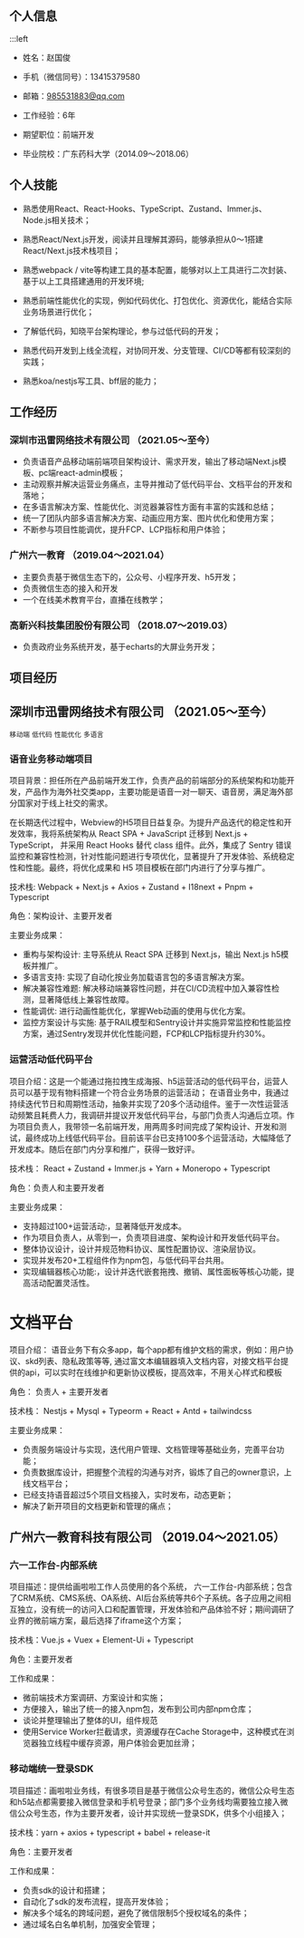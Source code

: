 ## 个人信息

:::left

- 姓名：赵国俊

- 手机（微信同号）：13415379580

- 邮箱：985531883@qq.com

- 工作经验：6年

- 期望职位：前端开发

- 毕业院校：广东药科大学（2014.09～2018.06）

## 个人技能

- 熟悉使用React、React-Hooks、TypeScript、Zustand、Immer.js、Node.js相关技术；

- 熟悉React/Next.js开发，阅读并且理解其源码，能够承担从0～1搭建React/Next.js技术栈项⽬；

- 熟悉webpack / vite等构建工具的基本配置，能够对以上工具进行二次封装、基于以上工具搭建通用的开发环境;

- 熟悉前端性能优化的实现，例如代码优化、打包优化、资源优化，能结合实际业务场景进行优化；

- 了解低代码，知晓平台架构理论，参与过低代码的开发；

- 熟悉代码开发到上线全流程，对协同开发、分支管理、CI/CD等都有较深刻的实践；

- 熟悉koa/nestjs写工具、bff层的能力；

## 工作经历

### 深圳市迅雷网络技术有限公司 （2021.05～至今）
 * 负责语音产品移动端前端项目架构设计、需求开发，输出了移动端Next.js模板、pc端react-admin模板；
 * 主动观察并解决运营业务痛点，主导并推动了低代码平台、文档平台的开发和落地；
 * 在多语言解决方案、性能优化、浏览器兼容性方面有丰富的实践和总结；
 * 统一了团队内部多语言解决方案、动画应用方案、图片优化和使用方案；
 * 不断参与项目性能调优，提升FCP、LCP指标和用户体验；

### 广州六一教育 （2019.04～2021.04）
 * 主要负责基于微信生态下的，公众号、小程序开发、h5开发；
 * 负责微信生态的接入和开发
 * 一个在线美术教育平台，直播在线教学；

### 高新兴科技集团股份有限公司 （2018.07～2019.03）
 * 负责政府业务系统开发，基于echarts的大屏业务开发；


## 项目经历

## 深圳市迅雷网络技术有限公司 （2021.05～至今）

`移动端` `低代码` `性能优化` `多语言`

### 语音业务移动端项目
项目背景：担任所在产品前端开发工作，负责产品的前端部分的系统架构和功能开发，产品作为海外社交类app，主要功能是语音一对一聊天、语音房，满足海外部分国家对于线上社交的需求。

在长期迭代过程中，Webview的H5项目日益复杂。为提升产品迭代的稳定性和开发效率，我将系统架构从 React SPA + JavaScript 迁移到 Next.js + TypeScript，
并采用 React Hooks 替代 class 组件。此外，集成了 Sentry 错误监控和兼容性检测，针对性能问题进行专项优化，显著提升了开发体验、系统稳定性和性能。最终，将优化成果和 H5 项目模板在部门内进行了分享与推广。

技术栈: Webpack + Next.js + Axios + Zustand + I18next + Pnpm + Typescript

角色：架构设计、主要开发者

主要业务成果：

 - 重构与架构设计: 主导系统从 React SPA 迁移到 Next.js，输出 Next.js h5模板并推广。
 - 多语言支持: 实现了自动化按业务加载语言包的多语言解决方案。
 - 解决兼容性难题: 解决移动端兼容性问题，并在CI/CD流程中加入兼容性检测，显著降低线上兼容性故障。
 - 性能调优: 进行动画性能优化，掌握Web动画的使用与优化方案。
 - 监控方案设计与实施: 基于RAIL模型和Sentry设计并实施异常监控和性能监控方案，通过Sentry发现并优化性能问题，FCP和LCP指标提升约30%。

### 运营活动低代码平台
项目介绍：这是一个能通过拖拉拽生成海报、h5运营活动的低代码平台，运营人员可以基于现有物料搭建一个符合业务场景的运营活动；
在语音业务中，我通过持续迭代节日和周期性活动，抽象并实现了20多个活动组件。鉴于一次性运营活动频繁且耗费人力，我调研并提议开发低代码平台，与部门负责人沟通后立项。作为项目负责人，我带领一名前端开发，用两周多时间完成了架构设计、开发和测试，最终成功上线低代码平台。目前该平台已支持100多个运营活动，大幅降低了开发成本。随后在部门内分享和推广，获得一致好评。

技术栈： React + Zustand + Immer.js + Yarn + Moneropo + Typescript

角色：负责人和主要开发者

主要业务成果：
 - 支持超过100+运营活动:，显著降低开发成本。
 - 作为项目负责人，从零到一，负责项目进度、架构设计和开发低代码平台。
 - 整体协议设计，设计并规范物料协议、属性配置协议、渲染层协议。
 - 实现并发布20+工程组件作为npm包，与低代码平台共用。
 - 实现编辑器核心功能:，设计并迭代嵌套拖拽、撤销、属性面板等核心功能，提高活动配置灵活性。

# 文档平台
项目介绍： 语音业务下有众多app，每个app都有维护文档的需求，例如：用户协议、skd列表、隐私政策等等, 通过富文本编辑器填入文档内容，对接文档平台提供的api，可以实时在线维护和更新协议模板，提高效率，不用关心样式和模板

角色： 负责人 + 主要开发者

技术栈： Nestjs + Mysql + Typeorm + React + Antd + tailwindcss

主要业务成果：
  - 负责服务端设计与实现，迭代用户管理、文档管理等基础业务，完善平台功能；
  - 负责数据库设计，把握整个流程的沟通与对齐，锻炼了自己的owner意识，上线文档平台；
  - 已经支持语音超过5个项目文档接入，实时发布，动态更新；
  - 解决了新开项目的文档更新和管理的痛点；

## 广州六一教育科技有限公司 （2019.04～2021.05）

### 六一工作台-内部系统
项目描述：提供给画啦啦工作人员使用的各个系统， 六一工作台-内部系统；包含了CRM系统、CMS系统、OA系统、AI后台系统等共6个子系统。各子应用之间相互独立，没有统一的访问入口和配置管理，开发体验和产品体验不好；期间调研了业界的微前端方案，最后选择了iframe这个方案；

技术栈：Vue.js + Vuex + Element-Ui + Typescript

角色：主要开发者

工作和成果：
 - 微前端技术方案调研、方案设计和实施；
 - 方便接入，输出了统一的接入npm包，发布到公司内部npm仓库；
 - 谈论并整理输出了整体的UI，组件规范
 - 使用Service Worker拦截请求，资源缓存在Cache Storage中，这种模式在浏览器独立线程中缓存资源，用户体验会更加丝滑；

### 移动端统一登录SDK
项目描述：画啦啦业务线，有很多项目是基于微信公众号生态的，微信公众号生态和h5站点都需要接入微信登录和手机号登录；部门多个业务线均需要独立接入微信公众号生态，作为主要开发者，设计并实现统一登录SDK，供多个小组接入；

技术栈：yarn + axios + typescript + babel + release-it

角色：主要开发者

工作和成果：

- 负责sdk的设计和搭建；
- 自动化了sdk的发布流程，提高开发体验；
- 解决多个域名的跨域问题，避免了微信限制5个授权域名的条件；
- 通过域名白名单机制，加强安全管理；
